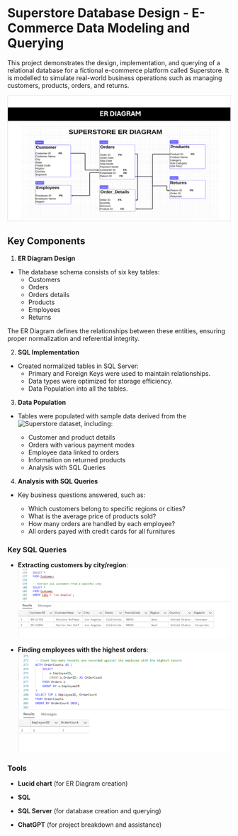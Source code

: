# **Superstore Database Design - E-Commerce Data Modeling and Querying**

This project demonstrates the design, implementation, and querying of a relational database for a fictional e-commerce platform called Superstore. It is modelled to simulate real-world business operations such as managing customers, products, orders, and returns.

![alt text](<images/10. ER diagram created with lucid chart.png>)

## **Key Components**

1. **ER Diagram Design**

- The database schema consists of six key tables:
  - Customers
  - Orders
  - Orders details
  - Products
  - Employees
  - Returns

The ER Diagram defines the relationships between these entities, ensuring proper normalization and referential integrity.

2. **SQL Implementation**

- Created normalized tables in SQL Server:
  - Primary and Foreign Keys were used to maintain relationships.
  - Data types were optimized for storage efficiency.
  - Data Population into all the tables.

3. **Data Population**

- Tables were populated with sample data derived from the ![Superstore dataset](https://github.com/OlaIpaye/superstore/tree/main/dataset), including:

  - Customer and product details
  - Orders with various payment modes
  - Employee data linked to orders
  - Information on returned products
  - Analysis with SQL Queries

4. **Analysis with SQL Queries**

- Key business questions answered, such as:

  - Which customers belong to specific regions or cities?
  - What is the average price of products sold?
  - How many orders are handled by each employee?
  - All orders payed with credit cards for all furnitures

### **Key SQL Queries**

- **Extracting customers by city/region**:
  ![sql querying](<images/1. sql querying for all cutomers from specific city.png>)

* **Finding employees with the highest orders**:
  ![sql querying for employee highest order](<images/8. sql querying for employee highest order.png>)

### **Tools**

- **Lucid chart** (for ER Diagram creation)

* **SQL**

- **SQL Server** (for database creation and querying)

* **ChatGPT** (for project breakdown and assistance)
